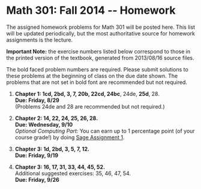 Math 301: Fall 2014 -- Homework
===============================

The assigned homework problems for Math 301 will be posted here.
This list will be updated periodically, but the most authoritative 
source for homework assignments is the lecture.

**Important Note:** the exercise numbers listed below correspond to those in the printed version of the textbook, 
generated from 2013/08/16 source files. 

The bold faced problem numbers are required. Please submit solutions to these
problems at the beginning of class on the due date shown.  The problems that are
not set in bold font are recommended but not required.

1. **Chapter 1: 1cd, 2bd, 3, 7, 20b, 22cd, 24bc**, 24de, **25d**, 28.  
   **Due: Friday, 8/29**  
   (Problems 24de and 28 are recommended but not required.)

2. **Chapter 2: 14, 22, 24, 25, 26, 28.**  
   **Due: Wednesday, 9/10**  
   *Optional Computing Part:* You can earn up to 1 percentage point (of your
    course grade!) by doing [Sage Assignment 1](https://github.com/williamdemeo/Math301-Fall2014/tree/master/sage). 

3. **Chapter 3: 1d, 2bd, 3, 5, 7, 12.**  
   **Due: Friday, 9/19**  

4. **Chapter 3: 16, 17, 31, 33, 44, 45, 52.**  
   Additional suggested exercises: 35, 46, 47, 54.  
   **Due: Friday, 9/26**  
